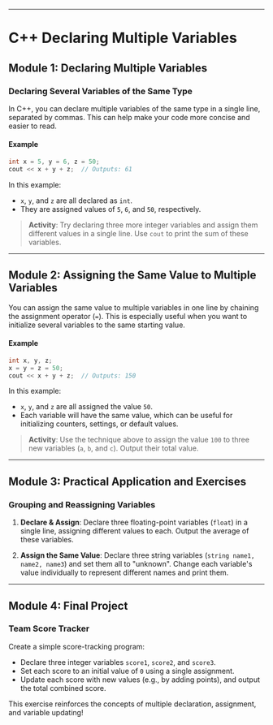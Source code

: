 
---

# C++ Declaring Multiple Variables

## Module 1: Declaring Multiple Variables

### Declaring Several Variables of the Same Type

In C++, you can declare multiple variables of the same type in a single line, separated by commas. This can help make your code more concise and easier to read.

#### Example

```cpp
int x = 5, y = 6, z = 50;
cout << x + y + z;  // Outputs: 61
```

In this example:
- `x`, `y`, and `z` are all declared as `int`.
- They are assigned values of `5`, `6`, and `50`, respectively.

> **Activity**: Try declaring three more integer variables and assign them different values in a single line. Use `cout` to print the sum of these variables.

---

## Module 2: Assigning the Same Value to Multiple Variables

You can assign the same value to multiple variables in one line by chaining the assignment operator (`=`). This is especially useful when you want to initialize several variables to the same starting value.

#### Example

```cpp
int x, y, z;
x = y = z = 50;
cout << x + y + z;  // Outputs: 150
```

In this example:
- `x`, `y`, and `z` are all assigned the value `50`.
- Each variable will have the same value, which can be useful for initializing counters, settings, or default values.

> **Activity**: Use the technique above to assign the value `100` to three new variables (`a`, `b`, and `c`). Output their total value.

---

## Module 3: Practical Application and Exercises

### Grouping and Reassigning Variables

1. **Declare & Assign**: Declare three floating-point variables (`float`) in a single line, assigning different values to each. Output the average of these variables.
  
2. **Assign the Same Value**: Declare three string variables (`string name1, name2, name3`) and set them all to "unknown". Change each variable's value individually to represent different names and print them.

---

## Module 4: Final Project

### Team Score Tracker

Create a simple score-tracking program:
- Declare three integer variables `score1`, `score2`, and `score3`.
- Set each score to an initial value of `0` using a single assignment.
- Update each score with new values (e.g., by adding points), and output the total combined score.

This exercise reinforces the concepts of multiple declaration, assignment, and variable updating!